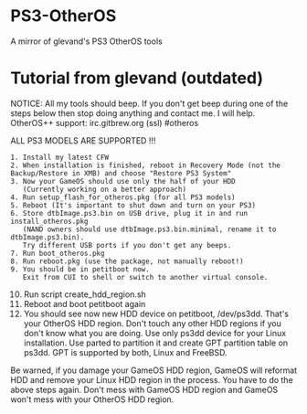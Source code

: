 # PS3-OtherOS
A mirror of glevand's PS3 OtherOS tools


Tutorial from glevand (outdated)
================================

NOTICE: All my tools should beep. If you don't get beep during one of the steps below
           then stop doing anything and contact me. I will help.
           OtherOS++ support: irc.gitbrew.org (ssl) #otheros
    
   ALL PS3 MODELS ARE SUPPORTED !!!
    
    1. Install my latest CFW
    2. When installation is finished, reboot in Recovery Mode (not the Backup/Restore in XMB) and choose "Restore PS3 System"
    3. Now your GameOS should use only the half of your HDD
       (Currently working on a better approach)
    4. Run setup_flash_for_otheros.pkg (for all PS3 models)
    5. Reboot (It's important to shut down and turn on your PS3)
    6. Store dtbImage.ps3.bin on USB drive, plug it in and run install_otheros.pkg
       (NAND owners should use dtbImage.ps3.bin.minimal, rename it to dtbImage.ps3.bin).
       Try different USB ports if you don't get any beeps.
    7. Run boot_otheros.pkg
    8. Run reboot.pkg (use the package, not manually reboot!)
    9. You should be in petitboot now.
       Exit from CUI to shell or switch to another virtual console.
   10. Run script create_hdd_region.sh
   11. Reboot and boot petitboot again
   12. You should see now new HDD device on petitboot, /dev/ps3dd.
       That's your OtherOS HDD region.
       Don't touch any other HDD regions if you don't know what you are doing. Use only ps3dd
       device for your Linux installation. Use parted to partition it and create GPT partition
       table on ps3dd. GPT is supported by both, Linux and FreeBSD.
    
   Be warned, if you damage your GameOS HDD region, GameOS will reformat HDD and
   remove your Linux HDD region in the process. You have to do the above steps again.
   Don't mess with GameOS HDD region and GameOS won't mess with your OtherOS HDD region.
